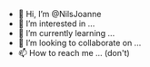 - 👋 Hi, I’m @NilsJoanne
- 👀 I’m interested in ...
- 🌱 I’m currently learning ...
- 💞️ I’m looking to collaborate on ...
- 📫 How to reach me ... (don't)

